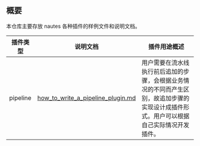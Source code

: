 ## 概要
本仓库主要存放 nautes 各种插件的样例文件和说明文档。

|插件类型|说明文档|插件用途概述|
|--|--|--|
|pipeline|[how_to_write_a_pipeline_plugin.md](./pipeline/how_to_write_a_pipeline_plugin.md)|用户需要在流水线执行前后追加的步骤，会根据业务情况的不同而产生区别，故追加步骤的实现设计成插件形式。用户可以根据自己实际情况开发插件。|